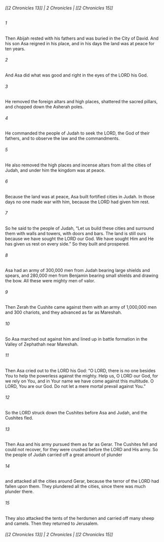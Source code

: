 ###### [[2 Chronicles 13]] | 2 Chronicles | [[2 Chronicles 15]]

###### 1
Then Abijah rested with his fathers and was buried in the City of David. And his son Asa reigned in his place, and in his days the land was at peace for ten years.
###### 2
And Asa did what was good and right in the eyes of the LORD his God.
###### 3
He removed the foreign altars and high places, shattered the sacred pillars, and chopped down the Asherah poles.
###### 4
He commanded the people of Judah to seek the LORD, the God of their fathers, and to observe the law and the commandments.
###### 5
He also removed the high places and incense altars from all the cities of Judah, and under him the kingdom was at peace.
###### 6
Because the land was at peace, Asa built fortified cities in Judah. In those days no one made war with him, because the LORD had given him rest.
###### 7
So he said to the people of Judah, “Let us build these cities and surround them with walls and towers, with doors and bars. The land is still ours because we have sought the LORD our God. We have sought Him and He has given us rest on every side.” So they built and prospered.
###### 8
Asa had an army of 300,000 men from Judah bearing large shields and spears, and 280,000 men from Benjamin bearing small shields and drawing the bow. All these were mighty men of valor.
###### 9
Then Zerah the Cushite came against them with an army of 1,000,000 men and 300 chariots, and they advanced as far as Mareshah.
###### 10
So Asa marched out against him and lined up in battle formation in the Valley of Zephathah near Mareshah.
###### 11
Then Asa cried out to the LORD his God: “O LORD, there is no one besides You to help the powerless against the mighty. Help us, O LORD our God, for we rely on You, and in Your name we have come against this multitude. O LORD, You are our God. Do not let a mere mortal prevail against You.”
###### 12
So the LORD struck down the Cushites before Asa and Judah, and the Cushites fled.
###### 13
Then Asa and his army pursued them as far as Gerar. The Cushites fell and could not recover, for they were crushed before the LORD and His army. So the people of Judah carried off a great amount of plunder
###### 14
and attacked all the cities around Gerar, because the terror of the LORD had fallen upon them. They plundered all the cities, since there was much plunder there.
###### 15
They also attacked the tents of the herdsmen and carried off many sheep and camels. Then they returned to Jerusalem.

###### [[2 Chronicles 13]] | 2 Chronicles | [[2 Chronicles 15]]
